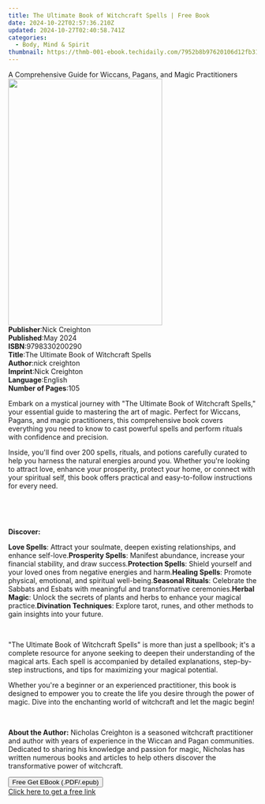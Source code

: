 ```yaml
---
title: The Ultimate Book of Witchcraft Spells | Free Book
date: 2024-10-22T02:57:36.210Z
updated: 2024-10-27T02:40:58.741Z
categories:
  - Body, Mind & Spirit
thumbnail: https://thmb-001-ebook.techidaily.com/7952b8b97620106d12fb318576166e07f0ca9e4ff3823838c1f1e32c49d4b748.jpg
---
```

<main id="book-container">
  <div class="flex flex-col">
    <div class="book-brief flex-1 py-6 px-4 sm:p-6 md:py-10 md:px-8">
      <!-- brief-->
      <div class="book-brief-main">
        A Comprehensive Guide for Wiccans, Pagans, and Magic Practitioners
      </div>
    </div>
    <div
      class="book-meta-info flex-1 grid gap-4 col-start-1 col-end-3 row-start-1 sm:mb-6 sm:grid-cols-4 lg:gap-6 lg:col-start-2 lg:row-end-6 lg:row-span-6 lg:mb-0"
    >
      <div
        class="book-meta-info-left place-content-center mt-4 p-4 text-sm leading-6 col-start-2 col-span-2 dark:text-slate-400"
      >
        <img
          class="w-full h-500 object-cover rounded-lg sm:h-255 sm:col-span-2 lg:col-span-full"
          src="https://img-001-ebook.techidaily.com/023ad7b2b639dfcb2e9bd4ebce0fff84d11445bb64ae7a3b8c996a317c32bf43.jpg"
          alt=""
          width="312"
          height="500"
        />
      </div>
      <div
        class="book-meta-info-right mt-2 col-start-1 row-start-2 col-span-3 self-center"
      >
        <!-- meta data  -->
        <div class="flex flex-col px-4 md:px-8">
          <div class="flex-1">
            <strong>Publisher</strong>:<span class="px-2">Nick Creighton</span>
          </div>
          <div class="flex-1">
            <strong>Published</strong>:<span class="px-2">May 2024</span>
          </div>
          <div class="flex-1">
            <strong>ISBN</strong>:<span class="px-2">9798330200290</span>
          </div>
          <div class="flex-1">
            <strong>Title</strong>:<span class="px-2"
              >The Ultimate Book of Witchcraft Spells</span
            >
          </div>
          <div class="flex-1">
            <strong>Author</strong>:<span class="px-2">nick creighton</span>
          </div>
          <div class="flex-1">
            <strong>Imprint</strong>:<span class="px-2">Nick Creighton</span>
          </div>
          <div class="flex-1">
            <strong>Language</strong>:<span class="px-2">English</span>
          </div>
          <div class="flex-1">
            <strong>Number of Pages</strong>:<span class="px-2">105</span>
          </div>
        </div>
      </div>
    </div>
    <div class="book-description flex-1 py-6 px-4 sm:p-6 md:py-10 md:px-8">
      <div class="book-description-main">
        <div accordion-content="" id="description">
          <p>
            Embark on a mystical journey with "The Ultimate Book of Witchcraft
            Spells," your essential guide to mastering the art of magic. Perfect
            for Wiccans, Pagans, and magic practitioners, this comprehensive
            book covers everything you need to know to cast powerful spells and
            perform rituals with confidence and precision.
          </p>
          <p>
            Inside, you'll find over 200 spells, rituals, and potions carefully
            curated to help you harness the natural energies around you. Whether
            you're looking to attract love, enhance your prosperity, protect
            your home, or connect with your spiritual self, this book offers
            practical and easy-to-follow instructions for every need.
          </p>
          <p><br /></p>
          <p><br /></p>
          <p><strong>Discover:</strong></p>
          <span contenteditable="false" class="ql-ui"></span
          ><strong>Love Spells</strong>: Attract your soulmate, deepen existing
          relationships, and enhance self-love.<span
            contenteditable="false"
            class="ql-ui"
          ></span
          ><strong>Prosperity Spells</strong>: Manifest abundance, increase your
          financial stability, and draw success.<span
            contenteditable="false"
            class="ql-ui"
          ></span
          ><strong>Protection Spells</strong>: Shield yourself and your loved
          ones from negative energies and harm.<span
            contenteditable="false"
            class="ql-ui"
          ></span
          ><strong>Healing Spells</strong>: Promote physical, emotional, and
          spiritual well-being.<span
            contenteditable="false"
            class="ql-ui"
          ></span
          ><strong>Seasonal Rituals</strong>: Celebrate the Sabbats and Esbats
          with meaningful and transformative ceremonies.<span
            contenteditable="false"
            class="ql-ui"
          ></span
          ><strong>Herbal Magic</strong>: Unlock the secrets of plants and herbs
          to enhance your magical practice.<span
            contenteditable="false"
            class="ql-ui"
          ></span
          ><strong>Divination Techniques</strong>: Explore tarot, runes, and
          other methods to gain insights into your future.
          <p><br /></p>
          <p>
            "The Ultimate Book of Witchcraft Spells" is more than just a
            spellbook; it's a complete resource for anyone seeking to deepen
            their understanding of the magical arts. Each spell is accompanied
            by detailed explanations, step-by-step instructions, and tips for
            maximizing your magical potential.
          </p>
          <p>
            Whether you're a beginner or an experienced practitioner, this book
            is designed to empower you to create the life you desire through the
            power of magic. Dive into the enchanting world of witchcraft and let
            the magic begin!
          </p>
          <p><br /></p>
          <p>
            <strong>About the Author:</strong> Nicholas Creighton is a seasoned
            witchcraft practitioner and author with years of experience in the
            Wiccan and Pagan communities. Dedicated to sharing his knowledge and
            passion for magic, Nicholas has written numerous books and articles
            to help others discover the transformative power of witchcraft.
          </p>
        </div>
        <div class="accordion-fader"></div>
      </div>
    </div>
    <div class="book-excerpts flex-1 py-6 px-4 sm:p-6 md:py-10 md:px-8"></div>
    <div
      class="book-about-author flex-1 py-6 px-4 sm:p-6 md:py-10 md:px-8"
    ></div>
    <div class="book-free-get flex-1 py-6 px-4 sm:p-6 md:py-10 md:px-8">
      <button
        id="btn-free-get"
        class="bg-blue-500 hover:bg-blue-700 text-white font-bold py-2 px-4 rounded"
      >
        Free Get EBook (.PDF/.epub)
      </button>
      <div id="countdown-display" class="px-2 text-lg mt-2"></div>
      <a
        id="free-link"
        class="hidden bg-blue-500 hover:bg-blue-700 text-white font-bold py-2 px-4 rounded"
        href="https://www.ebooks.com/en-us/book/211359602/the-ultimate-book-of-witchcraft-spells/nick-creighton/"
        target="_blank"
        >Click here to get a free link</a
      >
    </div>
    <script>
      let countdownTime = 0;
      let countdownInterval = null;
      document
        .getElementById('btn-free-get')
        .addEventListener('click', startCountdown);
      function startCountdown() {
        countdownTime = new Date().getTime() + 60000 * 3;
        countdownInterval = setInterval(updateCountdown, 1000);
        document.getElementById('btn-free-get').disabled = true;
        document
          .getElementById('btn-free-get')
          .classList.add('bg-gray-500', 'cursor-not-allowed');
      }
      function updateCountdown() {
        let currentTime = new Date().getTime();
        let timeLeft = countdownTime - currentTime;
        let secondsLeft = Math.floor(timeLeft / 1000);
        document.getElementById('countdown-display').innerHTML =
          `Remaining time: ${secondsLeft} seconds.`;
        if (secondsLeft <= 0) {
          clearInterval(countdownInterval);
          document.getElementById('btn-free-get').classList.add('hidden');
          document.getElementById('free-link').classList.remove('hidden');
          document.getElementById('countdown-display').innerHTML = '';
        }
      }
    </script>
  </div>
</main>

<ins class="adsbygoogle"
      style="display:block"
      data-ad-client="ca-pub-7571918770474297"
      data-ad-slot="8358498916"
      data-ad-format="auto"
      data-full-width-responsive="true"></ins>
    